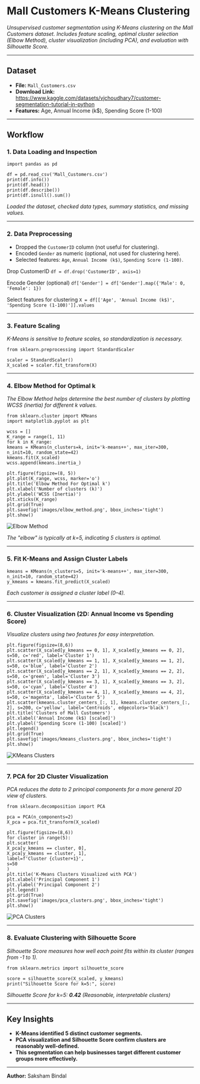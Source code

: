 # Mall Customers K-Means Clustering

_Unsupervised customer segmentation using K-Means clustering on the Mall Customers dataset. Includes feature scaling, optimal cluster selection (Elbow Method), cluster visualization (including PCA), and evaluation with Silhouette Score._

---

## Dataset

- **File:** `Mall_Customers.csv`
- **Download Link:** https://www.kaggle.com/datasets/vjchoudhary7/customer-segmentation-tutorial-in-python
- **Features:** Age, Annual Income (k$), Spending Score (1-100)

---

## Workflow

### 1. Data Loading and Inspection
```
import pandas as pd

df = pd.read_csv('Mall_Customers.csv')
print(df.info())
print(df.head())
print(df.describe())
print(df.isnull().sum())
```
*Loaded the dataset, checked data types, summary statistics, and missing values.*

---

### 2. Data Preprocessing

- Dropped the `CustomerID` column (not useful for clustering).
- Encoded `Gender` as numeric (optional, not used for clustering here).
- Selected features: `Age`, `Annual Income (k$)`, `Spending Score (1-100)`.

Drop CustomerID
```df = df.drop('CustomerID', axis=1)```

Encode Gender (optional)
```df['Gender'] = df['Gender'].map({'Male': 0, 'Female': 1})```

Select features for clustering
```X = df[['Age', 'Annual Income (k$)', 'Spending Score (1-100)']].values```

---

### 3. Feature Scaling

*K-Means is sensitive to feature scales, so standardization is necessary.*
```
from sklearn.preprocessing import StandardScaler

scaler = StandardScaler()
X_scaled = scaler.fit_transform(X)
```

---

### 4. Elbow Method for Optimal k

*The Elbow Method helps determine the best number of clusters by plotting WCSS (inertia) for different k values.*
```
from sklearn.cluster import KMeans
import matplotlib.pyplot as plt

wcss = []
K_range = range(1, 11)
for k in K_range:
kmeans = KMeans(n_clusters=k, init='k-means++', max_iter=300, n_init=10, random_state=42)
kmeans.fit(X_scaled)
wcss.append(kmeans.inertia_)

plt.figure(figsize=(8, 5))
plt.plot(K_range, wcss, marker='o')
plt.title('Elbow Method For Optimal k')
plt.xlabel('Number of clusters (k)')
plt.ylabel('WCSS (Inertia)')
plt.xticks(K_range)
plt.grid(True)
plt.savefig('images/elbow_method.png', bbox_inches='tight')
plt.show()
```
![Elbow Method](images/elbow_method.png)

*The "elbow" is typically at k=5, indicating 5 clusters is optimal.*

---

### 5. Fit K-Means and Assign Cluster Labels
```
kmeans = KMeans(n_clusters=5, init='k-means++', max_iter=300, n_init=10, random_state=42)
y_kmeans = kmeans.fit_predict(X_scaled)
```
*Each customer is assigned a cluster label (0–4).*

---

### 6. Cluster Visualization (2D: Annual Income vs Spending Score)

*Visualize clusters using two features for easy interpretation.*
```
plt.figure(figsize=(8,6))
plt.scatter(X_scaled[y_kmeans == 0, 1], X_scaled[y_kmeans == 0, 2], s=50, c='red', label='Cluster 1')
plt.scatter(X_scaled[y_kmeans == 1, 1], X_scaled[y_kmeans == 1, 2], s=50, c='blue', label='Cluster 2')
plt.scatter(X_scaled[y_kmeans == 2, 1], X_scaled[y_kmeans == 2, 2], s=50, c='green', label='Cluster 3')
plt.scatter(X_scaled[y_kmeans == 3, 1], X_scaled[y_kmeans == 3, 2], s=50, c='cyan', label='Cluster 4')
plt.scatter(X_scaled[y_kmeans == 4, 1], X_scaled[y_kmeans == 4, 2], s=50, c='magenta', label='Cluster 5')
plt.scatter(kmeans.cluster_centers_[:, 1], kmeans.cluster_centers_[:, 2], s=200, c='yellow', label='Centroids', edgecolors='black')
plt.title('Clusters of Mall Customers')
plt.xlabel('Annual Income (k$) [scaled]')
plt.ylabel('Spending Score (1-100) [scaled]')
plt.legend()
plt.grid(True)
plt.savefig('images/kmeans_clusters.png', bbox_inches='tight')
plt.show()
```

![KMeans Clusters](images/kmeans_clusters.png)

---

### 7. PCA for 2D Cluster Visualization

*PCA reduces the data to 2 principal components for a more general 2D view of clusters.*
```
from sklearn.decomposition import PCA

pca = PCA(n_components=2)
X_pca = pca.fit_transform(X_scaled)

plt.figure(figsize=(8,6))
for cluster in range(5):
plt.scatter(
X_pca[y_kmeans == cluster, 0],
X_pca[y_kmeans == cluster, 1],
label=f'Cluster {cluster+1}',
s=50
)
plt.title('K-Means Clusters Visualized with PCA')
plt.xlabel('Principal Component 1')
plt.ylabel('Principal Component 2')
plt.legend()
plt.grid(True)
plt.savefig('images/pca_clusters.png', bbox_inches='tight')
plt.show()
```
![PCA Clusters](images/pca_clusters.png)

---

### 8. Evaluate Clustering with Silhouette Score

*Silhouette Score measures how well each point fits within its cluster (ranges from -1 to 1).*
```
from sklearn.metrics import silhouette_score

score = silhouette_score(X_scaled, y_kmeans)
print("Silhouette Score for k=5:", score)
```
*Silhouette Score for k=5: **0.42** (Reasonable, interpretable clusters)*

---

## Key Insights

- **K-Means identified 5 distinct customer segments.**
- **PCA visualization and Silhouette Score confirm clusters are reasonably well-defined.**
- **This segmentation can help businesses target different customer groups more effectively.**

---

**Author:** Saksham Bindal



